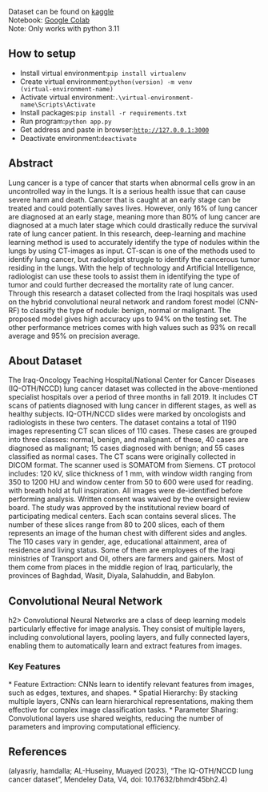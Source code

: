 Dataset can be found on [kaggle](https://www.kaggle.com/datasets/hamdallak/the-iqothnccd-lung-cancer-dataset)   
Notebook: [Google Colab](https://drive.google.com/file/d/1qzl51JJZ19glgs6r2TXPL3mOHNOHfodG/view?usp=sharing)  
Note: Only works with python 3.11
<h2>How to setup</h2>  

- Install virtual environment:<code>pip install virtualenv</code>
- Create virtual environment:<code>python(version) -m venv (virtual-environment-name)</code>  
- Activate virtual environment:<code>.\virtual-environment-name\Scripts\Activate</code>  
- Install packages:<code>pip install -r requirements.txt </code>  
- Run program:<code>python app.py</code>  
- Get address and paste in browser:<code>http://127.0.0.1:3000</code>  
- Deactivate environment:<code>deactivate</code>  


<h2>Abstract </h2>   
Lung cancer is a type of cancer that starts when abnormal cells grow in an uncontrolled way in the lungs. It is a serious health issue that can cause severe harm and death. Cancer that is caught at an early stage can be treated and could potentially saves lives. However, only 16% of lung cancer are diagnosed at an early stage, meaning more than 80% of lung cancer are diagnosed at a much later stage which could drastically reduce the survival rate of lung cancer patient. In this research, deep-learning and machine learning method is used to accurately identify the type of nodules within the lungs by using CT-images as input. CT-scan is one of the methods used to identify lung cancer, but radiologist struggle to identify the cancerous tumor residing in the lungs. With the help of technology and Artificial Intelligence, radiologist can use these tools to assist them in identifying the type of tumor and could further decreased the mortality rate of lung cancer. Through this research a dataset collected from the Iraqi hospitals was used on the hybrid convolutional neural network and random forest model (CNN-RF) to classify the type of nodule: benign, normal or malignant. The proposed model gives high accuracy ups to 94% on the testing set. The other performance metrices comes with high values such as 93% on recall average and 95% on precision average.   
<h2>About Dataset</h2>   
The Iraq-Oncology Teaching Hospital/National Center for Cancer Diseases (IQ-OTH/NCCD) lung cancer dataset was collected in the above-mentioned specialist hospitals over a period of three months in fall 2019. It includes CT scans of patients diagnosed with lung cancer in different stages, as well as healthy subjects. IQ-OTH/NCCD slides were marked by oncologists and radiologists in these two centers. The dataset contains a total of 1190 images representing CT scan slices of 110 cases. These cases are grouped into three classes: normal, benign, and malignant. of these, 40 cases are diagnosed as malignant; 15 cases diagnosed with benign; and 55 cases classified as normal cases. The CT scans were originally collected in DICOM format. The scanner used is SOMATOM from Siemens. CT protocol includes: 120 kV, slice thickness of 1 mm, with window width ranging from 350 to 1200 HU and window center from 50 to 600 were used for reading. with breath hold at full inspiration. All images were de-identified before performing analysis. Written consent was waived by the oversight review board. The study was approved by the institutional review board of participating medical centers. Each scan contains several slices. The number of these slices range from 80 to 200 slices, each of them represents an image of the human chest with different sides and angles. The 110 cases vary in gender, age, educational attainment, area of residence and living status. Some of them are employees of the Iraqi ministries of Transport and Oil, others are farmers and gainers. Most of them come from places in the middle region of Iraq, particularly, the provinces of Baghdad, Wasit, Diyala, Salahuddin, and Babylon.   
<h2>Convolutional Neural Network</h2>h2>  
Convolutional Neural Networks are a class of deep learning models particularly effective for image analysis. They consist of multiple layers, including convolutional layers, pooling layers, and fully connected layers, enabling them to automatically learn and extract features from images.  
<h3>Key Features</h3>  
* Feature Extraction: CNNs learn to identify relevant features from images, such as edges, textures, and shapes.  
* Spatial Hierarchy: By stacking multiple layers, CNNs can learn hierarchical representations, making them effective for complex image classification tasks.  
* Parameter Sharing: Convolutional layers use shared weights, reducing the number of parameters and improving computational efficiency.  
<h2>References</h2>   
(alyasriy, hamdalla; AL-Huseiny, Muayed (2023), “The IQ-OTH/NCCD lung cancer dataset”, Mendeley Data, V4, doi: 10.17632/bhmdr45bh2.4)   
